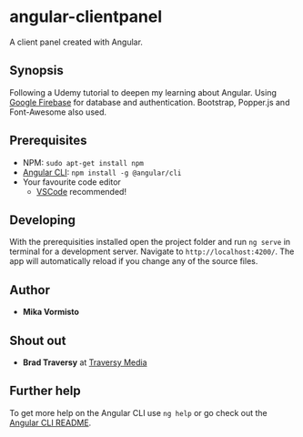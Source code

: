# angular-clientpanel

A client panel created with Angular. 

## Synopsis

Following a Udemy tutorial to deepen my learning about Angular. Using [Google Firebase](https://firebase.google.com/) for database and authentication. Bootstrap, Popper.js and Font-Awesome also used. 

## Prerequisites

* NPM: `sudo apt-get install npm`
* [Angular CLI](https://github.com/angular/angular-cli): `npm install -g @angular/cli`
* Your favourite code editor
  * [VSCode](https://code.visualstudio.com/) recommended!

## Developing

With the prerequisities installed open the project folder and run `ng serve` in terminal for a development server. Navigate to `http://localhost:4200/`. The app will automatically reload if you change any of the source files.

## Author

* **Mika Vormisto**

## Shout out

* **Brad Traversy** at [Traversy Media](https://www.traversymedia.com) 

## Further help

To get more help on the Angular CLI use `ng help` or go check out the [Angular CLI README](https://github.com/angular/angular-cli/blob/master/README.md).
